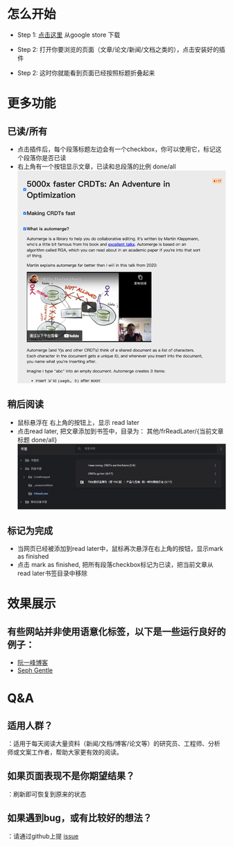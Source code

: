 # 怎么开始
- Step 1: [点击这里](https://chrome.google.com/webstore/detail/toggle-heading/ikcdglpmgffjnelbcaceahjpkocjfedm/related?hl=zh-CN) 从google store 下载

- Step 2: 打开你要浏览的页面（文章/论文/新闻/文档之类的），点击安装好的插件

- Step 2: 这时你就能看到页面已经按照标题折叠起来

# 更多功能

## 已读/所有
- 点击插件后，每个段落标题左边会有一个checkbox，你可以使用它，标记这个段落你是否已读
- 右上角有一个按钮显示文章，已读和总段落的比例 done/all
![折叠段落/显示阅读状态](f1.png)
## 稍后阅读
- 鼠标悬浮在 右上角的按钮上，显示 read later
- 点击read later, 把文章添加到书签中，目录为： 其他/frReadLater/{当前文章标题 done/all}
![添加到书签](f2.png)
## 标记为完成
- 当网页已经被添加到read later中，鼠标再次悬浮在右上角的按钮，显示mark as finished
- 点击 mark as finished, 把所有段落checkbox标记为已读，把当前文章从 read later书签目录中移除

# 效果展示
## 有些网站并非使用语意化标签，以下是一些运行良好的例子：
- [阮一峰博客](https://www.ruanyifeng.com/blog/2022/01/weekly-issue-191.html)
- [Seph Gentle](https://josephg.com/blog/crdts-go-brrr/)

# Q&A
## 适用人群？
：适用于每天阅读大量资料（新闻/文档/博客/论文等）的研究员、工程师、分析师或文案工作者，帮助大家更有效的阅读。
## 如果页面表现不是你期望结果？ 
：刷新即可恢复到原来的状态
## 如果遇到bug，或有比较好的想法？
：请通过github上提 [issue](https://github.com/FrankZhai367/toggle-heading/issues)